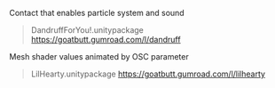 Contact that enables particle system and sound
>DandruffForYou!.unitypackage
>https://goatbutt.gumroad.com/l/dandruff

Mesh shader values animated by OSC parameter
>LilHearty.unitypackage
>https://goatbutt.gumroad.com/l/lilhearty
